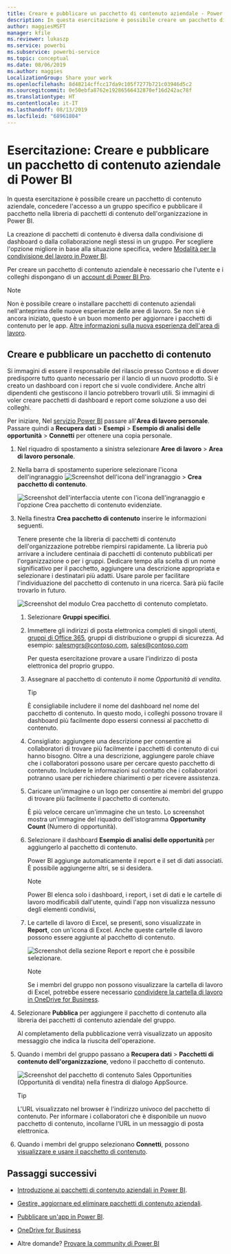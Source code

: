 ```yaml
---
title: Creare e pubblicare un pacchetto di contenuto aziendale - Power BI
description: In questa esercitazione è possibile creare un pacchetto di contenuto aziendale, limitare l'accesso a un gruppo specifico e pubblicare il pacchetto nella libreria di pacchetti di contenuto dell'organizzazione in Power BI.
author: maggiesMSFT
manager: kfile
ms.reviewer: lukaszp
ms.service: powerbi
ms.subservice: powerbi-service
ms.topic: conceptual
ms.date: 08/06/2019
ms.author: maggies
LocalizationGroup: Share your work
ms.openlocfilehash: 8d48214cffcc17da9c105f7277b721c03946d5c2
ms.sourcegitcommit: 0e50ebfa8762e19286566432870ef16d242ac78f
ms.translationtype: HT
ms.contentlocale: it-IT
ms.lasthandoff: 08/13/2019
ms.locfileid: "68961804"
---
```

# <a name="tutorial-create-and-publish-a-power-bi-organizational-content-pack"></a>Esercitazione: Creare e pubblicare un pacchetto di contenuto aziendale di Power BI

In questa esercitazione è possibile creare un pacchetto di contenuto aziendale, concedere l'accesso a un gruppo specifico e pubblicare il pacchetto nella libreria di pacchetti di contenuto dell'organizzazione in Power BI.

La creazione di pacchetti di contenuto è diversa dalla condivisione di dashboard o dalla collaborazione negli stessi in un gruppo. Per scegliere l'opzione migliore in base alla situazione specifica, vedere [Modalità per la condivisione del lavoro in Power BI](service-how-to-collaborate-distribute-dashboards-reports.md).

Per creare un pacchetto di contenuto aziendale è necessario che l'utente e i colleghi dispongano di un [account di Power BI Pro](https://powerbi.microsoft.com/pricing).

> [!NOTE]
> Non è possibile creare o installare pacchetti di contenuto aziendali nell'anteprima delle nuove esperienze delle aree di lavoro. Se non si è ancora iniziato, questo è un buon momento per aggiornare i pacchetti di contenuto per le app. [Altre informazioni sulla nuova esperienza dell'area di lavoro](service-create-the-new-workspaces.md).

## <a name="create-and-publish-a-content-pack"></a>Creare e pubblicare un pacchetto di contenuto

Si immagini di essere il responsabile del rilascio presso Contoso e di dover predisporre tutto quanto necessario per il lancio di un nuovo prodotto.  Si è creato un dashboard con i report che si vuole condividere. Anche altri dipendenti che gestiscono il lancio potrebbero trovarli utili. Si immagini di voler creare pacchetti di dashboard e report come soluzione a uso dei colleghi.

Per iniziare, Nel [servizio Power BI](https://powerbi.com) passare all'**Area di lavoro personale**. Passare quindi a **Recupera dati** > **Esempi** > **Esempio di analisi delle opportunità** > **Connetti** per ottenere una copia personale.

1. Nel riquadro di spostamento a sinistra selezionare **Aree di lavoro** > **Area di lavoro personale**.

1. Nella barra di spostamento superiore selezionare l'icona dell'ingranaggio ![Screenshot dell'icona dell'ingranaggio](media/service-organizational-content-pack-create-and-publish/cog.png) > **Crea pacchetto di contenuto**.

   ![Screenshot dell'interfaccia utente con l'icona dell'ingranaggio e l'opzione Crea pacchetto di contenuto evidenziate.](media/service-organizational-content-pack-create-and-publish/pbi_create_contpk.png)

1. Nella finestra **Crea pacchetto di contenuto** inserire le informazioni seguenti.  

   Tenere presente che la libreria di pacchetti di contenuto dell'organizzazione potrebbe riempirsi rapidamente. La libreria può arrivare a includere centinaia di pacchetti di contenuto pubblicati per l'organizzazione o per i gruppi. Dedicare tempo alla scelta di un nome significativo per il pacchetto, aggiungere una descrizione appropriata e selezionare i destinatari più adatti.  Usare parole per facilitare l'individuazione del pacchetto di contenuto in una ricerca. Sarà più facile trovarlo in futuro.

      ![Screenshot del modulo Crea pacchetto di contenuto completato.](media/service-organizational-content-pack-create-and-publish/cpwindow.png)

    1. Selezionare **Gruppi specifici**.

    1. Immettere gli indirizzi di posta elettronica completi di singoli utenti, [gruppi di Office 365](https://support.office.com/article/Create-a-group-in-Office-365-7124dc4c-1de9-40d4-b096-e8add19209e9), gruppi di distribuzione o gruppi di sicurezza. Ad esempio: salesmgrs@contoso.com, sales@contoso.com

        Per questa esercitazione provare a usare l'indirizzo di posta elettronica del proprio gruppo.

    1. Assegnare al pacchetto di contenuto il nome *Opportunità di vendita*.

        > [!TIP]
        > È consigliabile includere il nome del dashboard nel nome del pacchetto di contenuto. In questo modo, i colleghi possono trovare il dashboard più facilmente dopo essersi connessi al pacchetto di contenuto.

    1. Consigliato: aggiungere una descrizione per consentire ai collaboratori di trovare più facilmente i pacchetti di contenuto di cui hanno bisogno. Oltre a una descrizione, aggiungere parole chiave che i collaboratori possono usare per cercare questo pacchetto di contenuto. Includere le informazioni sul contatto che i collaboratori potranno usare per richiedere chiarimenti o per ricevere assistenza.

    1. Caricare un'immagine o un logo per consentire ai membri del gruppo di trovare più facilmente il pacchetto di contenuto.

        È più veloce cercare un'immagine che un testo. Lo screenshot mostra un'immagine del riquadro dell'istogramma **Opportunity Count** (Numero di opportunità).

    1. Selezionare il dashboard **Esempio di analisi delle opportunità** per aggiungerlo al pacchetto di contenuto.

        Power BI aggiunge automaticamente il report e il set di dati associati. È possibile aggiungerne altri, se si desidera.

       > [!NOTE]
       > Power BI elenca solo i dashboard, i report, i set di dati e le cartelle di lavoro modificabili dall'utente, quindi l'app non visualizza nessuno degli elementi condivisi,

   1. Le cartelle di lavoro di Excel, se presenti, sono visualizzate in **Report**, con un'icona di Excel. Anche queste cartelle di lavoro possono essere aggiunte al pacchetto di contenuto.

      ![Screenshot della sezione Report e report che è possibile selezionare.](media/service-organizational-content-pack-create-and-publish/pbi_orgcontpkexcel.png)

      > [!NOTE]
      > Se i membri del gruppo non possono visualizzare la cartella di lavoro di Excel, potrebbe essere necessario [condividere la cartella di lavoro in OneDrive for Business](https://support.office.com/article/Share-documents-or-folders-in-Office-365-1fe37332-0f9a-4719-970e-d2578da4941c).

1. Selezionare **Pubblica** per aggiungere il pacchetto di contenuto alla libreria dei pacchetti di contenuto aziendale del gruppo.  

   Al completamento della pubblicazione verrà visualizzato un apposito messaggio che indica la riuscita dell'operazione.

1. Quando i membri del gruppo passano a **Recupera dati** > **Pacchetti di contenuto dell'organizzazione**, vedono il pacchetto di contenuto.

   ![Screenshot del pacchetto di contenuto Sales Opportunities (Opportunità di vendita) nella finestra di dialogo AppSource.](media/service-organizational-content-pack-create-and-publish/powerbi-find-content-pack-organization.png)

   > [!TIP]
   > L'URL visualizzato nel browser è l'indirizzo univoco del pacchetto di contenuto.  Per informare i collaboratori che è disponibile un nuovo pacchetto di contenuto,  incollarne l'URL in un messaggio di posta elettronica.

1. Quando i membri del gruppo selezionano **Connetti**, possono [visualizzare e usare il pacchetto di contenuto](service-organizational-content-pack-copy-refresh-access.md).

## <a name="next-steps"></a>Passaggi successivi

* [Introduzione ai pacchetti di contenuto aziendali in Power BI](service-organizational-content-pack-introduction.md).

* [Gestire, aggiornare ed eliminare pacchetti di contenuto aziendali](service-organizational-content-pack-manage-update-delete.md).

* [Pubblicare un'app in Power BI](service-create-distribute-apps.md).

* [OneDrive for Business](https://support.office.com/article/What-is-OneDrive-for-Business-187f90af-056f-47c0-9656-cc0ddca7fdc2)

* Altre domande? [Provare la community di Power BI](http://community.powerbi.com/)
